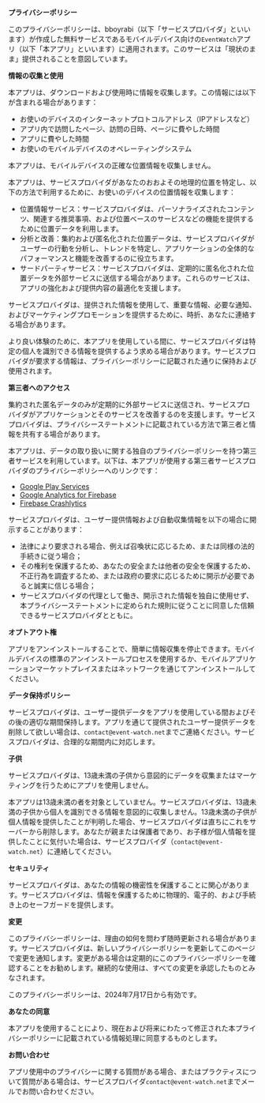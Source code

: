 **プライバシーポリシー**

このプライバシーポリシーは、bboyrabi（以下「サービスプロバイダ」といいます）が作成した無料サービスであるモバイルデバイス向けの`EventWatch`アプリ（以下「本アプリ」といいます）に適用されます。このサービスは「現状のまま」提供されることを意図しています。

**情報の収集と使用**

本アプリは、ダウンロードおよび使用時に情報を収集します。この情報には以下が含まれる場合があります：

* お使いのデバイスのインターネットプロトコルアドレス（IPアドレスなど）
* アプリ内で訪問したページ、訪問の日時、ページに費やした時間
* アプリに費やした時間
* お使いのモバイルデバイスのオペレーティングシステム

本アプリは、モバイルデバイスの正確な位置情報を収集しません。

本アプリは、サービスプロバイダがあなたのおおよその地理的位置を特定し、以下の方法で利用するために、お使いのデバイスの位置情報を収集します：

* 位置情報サービス：サービスプロバイダは、パーソナライズされたコンテンツ、関連する推奨事項、および位置ベースのサービスなどの機能を提供するために位置データを利用します。
* 分析と改善：集約および匿名化された位置データは、サービスプロバイダがユーザーの行動を分析し、トレンドを特定し、アプリケーションの全体的なパフォーマンスと機能を改善するのに役立ちます。
* サードパーティサービス：サービスプロバイダは、定期的に匿名化された位置データを外部サービスに送信する場合があります。これらのサービスは、アプリの強化および提供内容の最適化を支援します。

サービスプロバイダは、提供された情報を使用して、重要な情報、必要な通知、およびマーケティングプロモーションを提供するために、時折、あなたに連絡する場合があります。

より良い体験のために、本アプリを使用している間に、サービスプロバイダは特定の個人を識別できる情報を提供するよう求める場合があります。サービスプロバイダが要求する情報は、プライバシーポリシーに記載された通りに保持および使用されます。

**第三者へのアクセス**

集約された匿名データのみが定期的に外部サービスに送信され、サービスプロバイダがアプリケーションとそのサービスを改善するのを支援します。サービスプロバイダは、プライバシーステートメントに記載されている方法で第三者と情報を共有する場合があります。

本アプリは、データの取り扱いに関する独自のプライバシーポリシーを持つ第三者サービスを利用しています。以下は、本アプリが使用する第三者サービスプロバイダのプライバシーポリシーへのリンクです：

* [Google Play Services](https://www.google.com/policies/privacy/)
* [Google Analytics for Firebase](https://firebase.google.com/support/privacy)
* [Firebase Crashlytics](https://firebase.google.com/support/privacy/)

サービスプロバイダは、ユーザー提供情報および自動収集情報を以下の場合に開示することがあります：

* 法律により要求される場合、例えば召喚状に応じるため、または同様の法的手続きに従う場合；
* その権利を保護するため、あなたの安全または他者の安全を保護するため、不正行為を調査するため、または政府の要求に応じるために開示が必要であると誠実に信じる場合；
* サービスプロバイダの代理として働き、開示された情報を独自に使用せず、本プライバシーステートメントに定められた規則に従うことに同意した信頼できるサービスプロバイダとともに。

**オプトアウト権**

アプリをアンインストールすることで、簡単に情報収集を停止できます。モバイルデバイスの標準のアンインストールプロセスを使用するか、モバイルアプリケーションマーケットプレイスまたはネットワークを通じてアンインストールしてください。

**データ保持ポリシー**

サービスプロバイダは、ユーザー提供データをアプリを使用している間およびその後の適切な期間保持します。アプリを通じて提供されたユーザー提供データを削除して欲しい場合は、`contact@event-watch.net`までご連絡ください。サービスプロバイダは、合理的な期間内に対応します。

**子供**

サービスプロバイダは、13歳未満の子供から意図的にデータを収集またはマーケティングを行うためにアプリを使用しません。

本アプリは13歳未満の者を対象としていません。サービスプロバイダは、13歳未満の子供から個人を識別できる情報を意図的に収集しません。13歳未満の子供が個人情報を提供したことが判明した場合、サービスプロバイダは直ちにこれをサーバーから削除します。あなたが親または保護者であり、お子様が個人情報を提供したことに気付いた場合は、サービスプロバイダ（`contact@event-watch.net`）に連絡してください。

**セキュリティ**

サービスプロバイダは、あなたの情報の機密性を保護することに関心があります。サービスプロバイダは、情報を保護するために物理的、電子的、および手続き上のセーフガードを提供します。

**変更**

このプライバシーポリシーは、理由の如何を問わず随時更新される場合があります。サービスプロバイダは、新しいプライバシーポリシーを更新してこのページで変更を通知します。変更がある場合は定期的にこのプライバシーポリシーを確認することをお勧めします。継続的な使用は、すべての変更を承認したものとみなされます。

このプライバシーポリシーは、2024年7月17日から有効です。

**あなたの同意**

本アプリを使用することにより、現在および将来にわたって修正された本プライバシーポリシーに記載されている情報処理に同意するものとします。

**お問い合わせ**

アプリ使用中のプライバシーに関する質問がある場合、またはプラクティスについて質問がある場合は、サービスプロバイダ`contact@event-watch.net`までメールでお問い合わせください。
